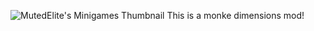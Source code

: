 ![MutedElite's Minigames Thumbnail](https://github.com/user-attachments/assets/d8d05050-1ba5-4ce6-bb58-c9761619396e)
This is a monke dimensions mod!
